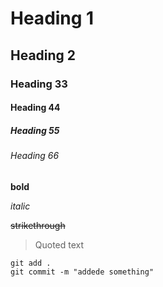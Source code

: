 # Heading 1
## Heading 2
### Heading 33
#### Heading 44
##### Heading 55
###### Heading 66

**bold**

*italic*

~~strikethrough~~

> Quoted text

```
git add .
git commit -m "addede something"

```


